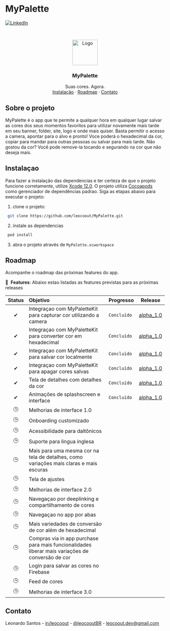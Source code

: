 # MyPalette

[![LinkedIn][linkedin-shield]][linkedin-url]

<br />
<p align="center">
  <a href="https://github.com/leocoout/MyPalette">
    <img src="https://i.imgur.com/UE5w6IH.png" alt="Logo" width="80" height="80">
  </a>

  <h3 align="center">MyPalette</h3>

  <p align="center">
    Suas cores. Agora.
    <br/>
    <a href="#instalacao">Instalação</a>
    ·
    <a href="#roadmap">Roadmap</a>
    ·
    <a href="#contato">Contato</a>
  </p>
</p>


## Sobre o projeto
MyPalette é o app que te permite a qualquer hora em qualquer lugar salvar as cores dos seus momentos favoritos para utilizar novamente mais tarde em seu banner, folder, site, logo e onde mais quiser. Basta permitir o acesso a camera, apontar para o alvo e pronto! Voce poderá o hexadecimal da cor, copiar para mandar para outras pessoas ou salvar para mais tarde. Não gostou da cor? Você pode remove-la tocando e segurando na cor que não deseja mais.

## Instalaçao
Para fazer a instalação das dependencias e ter certeza de que o projeto funcione corretamente, utilize [Xcode 12.0](https://developer.apple.com).
O projeto utiliza [Cocoapods](https://cocoapods.org) como gerenciador de dependências padrao. Siga as etapas abaixo para executar o projeto:

1. clone o projeto:
  ```sh
   git clone https://github.com/leocoout/MyPalette.git
   ```
   
2. instale as dependencias 
  ```sh
   pod install
   ```
3. abra o projeto através de ```MyPalette.xcworkspace```

## Roadmap
Acompanhe o roadmap das próximas features do app.

🚀 &nbsp;**Features**: Abaixo estao listadas as features previstas para as próximas releases

| Status | Objetivo | Progresso | Release | 
| :---: | :--- | --- | --- |
| ✔ | Integraçao com MyPaletteKit para capturar cor utilizando a camera | `Concluído`| <a href=https://github.com/leocoout/MyPalette/releases/tag/alpha_1.0>alpha_1.0</a> |
| ✔ | Integraçao com MyPaletteKit para converter cor em hexadecimal | `Concluído`| <a href=https://github.com/leocoout/MyPalette/releases/tag/alpha_1.0>alpha_1.0</a> |
| ✔ | Integraçao com MyPaletteKit para salvar cor localmente | `Concluído`| <a href=https://github.com/leocoout/MyPalette/releases/tag/alpha_1.0>alpha_1.0</a> |
| ✔ | Integraçao com MyPaletteKit para apagar cores salvas | `Concluído`| <a href=https://github.com/leocoout/MyPalette/releases/tag/alpha_1.0>alpha_1.0</a> |
| ✔ | Tela de detalhes com detalhes da cor | `Concluído`| <a href=https://github.com/leocoout/MyPalette/releases/tag/alpha_1.0>alpha_1.0</a> |
| ✔ | Animações de splashscreen e interface | `Concluído`| <a href=https://github.com/leocoout/MyPalette/releases/tag/alpha_1.0>alpha_1.0</a> |
| 🕒 | Melhorias de interface 1.0 | | |
| 🕒 | Onboarding customizado | | |
| 🕒 | Acessibilidade para daltônicos | | |
| 🕒 | Suporte para lingua inglesa | | |
| 🕒 | Mais para uma mesma cor na tela de detalhes, como variações mais claras e mais escuras | | |
| 🕒 | Tela de ajustes | | |
| 🕒 | Melhorias de interface 2.0 | | |
| 🕒 | Navegaçao por deeplinking e compartilhamento de cores | | |
| 🕒 | Navegaçao no app por abas | | |
| 🕒 | Mais variedades de conversão de cor além de hexadecimal | | |
| 🕒 | Compras via in app purchase para mais funcionalidades liberar mais variações de conversão de cor | | |
| 🕒 | Login para salvar as cores no Firebase | | |
| 🕒 | Feed de cores | | |
| 🕒 | Melhorias de interface 3.0 | | |

## Contato
Leonardo Santos - [in/leocoout][linkedin-url] - [@leocooutBR](https://twitter.com/leocooutBR) - leocoout.dev@gmail.com


[linkedin-shield]: https://img.shields.io/badge/-LinkedIn-black.svg?style=for-the-badge&logo=linkedin&colorB=555
[linkedin-url]: https://www.linkedin.com/in/leocout/
